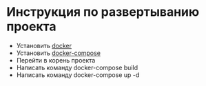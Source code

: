 # Инструкция по развертыванию проекта #

* Установить [docker](https://www.docker.com/)
* Установить [docker-compose](https://docs.docker.com/compose/install/)
* Перейти в корень проекта
* Написать команду docker-compose build
* Написать команду docker-compose up -d